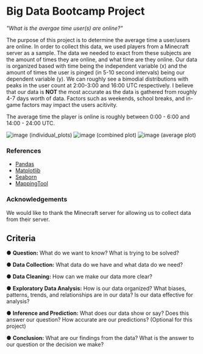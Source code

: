 # Big Data Bootcamp Project

*"What is the avergae time user(s) are online?"*

The purpose of this project is to determine the average time a user/users are online. In order to collect this data, we used players from a Minecraft server as a sample. The data we needed to exact from these subjects are the amount of times they are online, and what time are they online. Our data is organized based with time being the independent variable (x) and the amount of times the user is pinged (in 5-10 second intervals) being our dependent variable (y). We can roughly see a bimodial distributions with peaks in the user count at 2:00-3:00 and 16:00 UTC respectively. I believe that our data is __NOT__ the most accurate as the data is gathered from roughly 4-7 days worth of data. Factors such as weekends, school breaks, and in-game factors may impact the users acitivity.

The average time the player is online is roughly between 0:00 - 6:00 and 14:00 - 24:00 UTC. 


![image](https://github.com/user-attachments/assets/db9477c4-6ffd-462c-a24a-bd29e5870997)
(individual_plots)
![image](https://github.com/user-attachments/assets/689b3ba6-62eb-400f-a299-f9be231f4abd)
(combined plot)
![image](https://github.com/user-attachments/assets/5328ae3e-648e-44e9-aa7e-20ddf02176c3)
(average plot)

### References
- [Pandas](https://pandas.pydata.org/)
- [Matplotlib](https://matplotlib.org/)
- [Seaborn](https://seaborn.pydata.org/)
- [MappingTool](https://github.com/copypastin/MappingTool)

### Acknowledgements
We would like to thank the Minecraft server for allowing us to collect data from their server.

## Criteria
● **Question:** What do we want to know? What is trying to be solved?

● **Data Collection:** What data do we have and what data do we need?

● **Data Cleaning:** How can we make our data more clear?

● **Exploratory Data Analysis:** How is our data organized? What biases, patterns,
trends, and relationships are in our data? Is our data effective for analysis?

● **Inference and Prediction:** What does our data show or say? Does this answer
our question? How accurate are our predictions? (Optional for this project)

● **Conclusion:** What are our findings from the data? What is the answer to our
question or the decision we make?